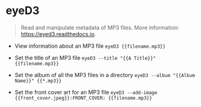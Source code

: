 # eyeD3
> Read and manipulate metadata of MP3 files.
> More information: <https://eyed3.readthedocs.io>.

- View information about an MP3 file
`eyeD3 {{filename.mp3}}`

- Set the title of an MP3 file
`eyeD3 --title "{{A Title}}" {{filename.mp3}}`

- Set the album of all the MP3 files in a directory
`eyeD3 --album "{{Album Name}}" {{*.mp3}}`

- Set the front cover art for an MP3 file
`eyeD3 --add-image {{front_cover.jpeg}}:FRONT_COVER: {{filename.mp3}}`
